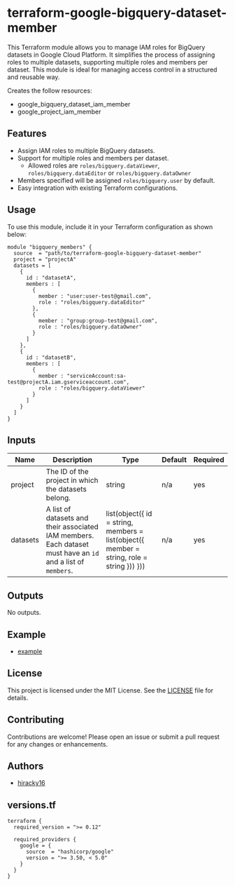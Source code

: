 # terraform-google-bigquery-dataset-member

This Terraform module allows you to manage IAM roles for BigQuery datasets in Google Cloud Platform. It simplifies the process of assigning roles to multiple datasets, supporting multiple roles and members per dataset. This module is ideal for managing access control in a structured and reusable way.

Creates the follow resources:
- google_bigquery_dataset_iam_member
- google_project_iam_member

## Features

- Assign IAM roles to multiple BigQuery datasets.
- Support for multiple roles and members per dataset.
    - Allowed roles are `roles/bigquery.dataViewer`, `roles/bigquery.dataEditor` or `roles/bigquery.dataOwner`
- Members specified will be assigned `roles/bigquery.user` by default.
- Easy integration with existing Terraform configurations.

## Usage

To use this module, include it in your Terraform configuration as shown below:

```hcl
module "bigquery_members" {
  source  = "path/to/terraform-google-bigquery-dataset-member"
  project = "projectA"
  datasets = [
    {
      id : "datasetA",
      members : [
        {
          member : "user:user-test@gmail.com",
          role : "roles/bigquery.dataEditor"
        },
        {
          member : "group:group-test@gmail.com",
          role : "roles/bigquery.dataOwner"
        }
      ]
    },
    {
      id : "datasetB",
      members : [
        {
          member : "serviceAccount:sa-test@projectA.iam.gserviceaccount.com",
          role : "roles/bigquery.dataViewer"
        }
      ]
    }
  ]
}
```

## Inputs

| Name      | Description                                  | Type   | Default | Required |
|-----------|----------------------------------------------|--------|---------|----------|
| project   | The ID of the project in which the datasets belong. | string | n/a     | yes      |
| datasets  | A list of datasets and their associated IAM members. Each dataset must have an `id` and a list of `members`. | list(object({ id = string, members = list(object({ member = string, role = string })) })) | n/a     | yes      |

## Outputs

No outputs.

## Example
- [example](https://github.com/hiracky16/terraform-google-bigquery-dataset-member/tree/main/examples)

## License

This project is licensed under the MIT License. See the [LICENSE](https://github.com/hiracky16/terraform-google-bigquery-dataset-member/tree/main/LICENSE) file for details.

## Contributing

Contributions are welcome! Please open an issue or submit a pull request for any changes or enhancements.

## Authors

- [hiracky16](https://github.com/hiracky16)

## versions.tf

```hcl
terraform {
  required_version = ">= 0.12"

  required_providers {
    google = {
      source  = "hashicorp/google"
      version = ">= 3.50, < 5.0"
    }
  }
}
```


